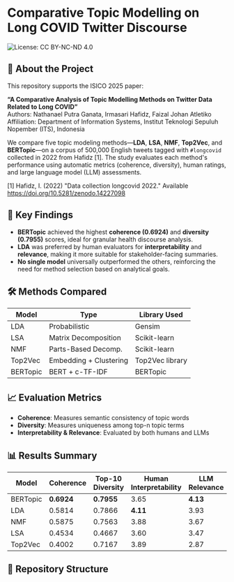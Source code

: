 # Comparative Topic Modelling on Long COVID Twitter Discourse

![License: CC BY-NC-ND 4.0](https://img.shields.io/badge/License-CC%20BY--NC--ND%204.0-lightgrey.svg)

## 📑 About the Project

This repository supports the ISICO 2025 paper:

**“A Comparative Analysis of Topic Modelling Methods on Twitter Data Related to Long COVID”**  
Authors: Nathanael Putra Ganata, Irmasari Hafidz, Faizal Johan Atletiko  
Affiliation: Department of Information Systems, Institut Teknologi Sepuluh Nopember (ITS), Indonesia

We compare five topic modeling methods—**LDA**, **LSA**, **NMF**, **Top2Vec**, and **BERTopic**—on a corpus of 500,000 English tweets tagged with `#longcovid` collected in 2022 from Hafidz [1]. The study evaluates each method's performance using automatic metrics (coherence, diversity), human ratings, and large language model (LLM) assessments.

[1] Hafidz, I. (2022) "Data collection longcovid 2022." Available https://doi.org/10.5281/zenodo.14227098 
## 🚀 Key Findings

- **BERTopic** achieved the highest **coherence (0.6924)** and **diversity (0.7955)** scores, ideal for granular health discourse analysis.
- **LDA** was preferred by human evaluators for **interpretability** and **relevance**, making it more suitable for stakeholder-facing summaries.
- **No single model** universally outperformed the others, reinforcing the need for method selection based on analytical goals.

## 🛠️ Methods Compared

| Model     | Type                | Library Used       |
|-----------|---------------------|--------------------|
| LDA       | Probabilistic       | Gensim             |
| LSA       | Matrix Decomposition | Scikit-learn       |
| NMF       | Parts-Based Decomp. | Scikit-learn       |
| Top2Vec   | Embedding + Clustering | Top2Vec library |
| BERTopic  | BERT + c-TF-IDF     | BERTopic           |

## 📈 Evaluation Metrics

- **Coherence**: Measures semantic consistency of topic words
- **Diversity**: Measures uniqueness among top-n topic terms
- **Interpretability & Relevance**: Evaluated by both humans and LLMs

## 📊 Results Summary

| Model     | Coherence | Top-10 Diversity | Human Interpretability | LLM Relevance |
|-----------|-----------|------------------|------------------------|---------------|
| BERTopic  | **0.6924** | **0.7955**       | 3.65                   | **4.13**      |
| LDA       | 0.5814    | 0.7866           | **4.11**               | 3.93          |
| NMF       | 0.5875    | 0.7563           | 3.88                   | 3.67          |
| LSA       | 0.4534    | 0.4667           | 3.60                   | 3.47          |
| Top2Vec   | 0.4002    | 0.7167           | 3.89                   | 2.87          |

## 📂 Repository Structure

